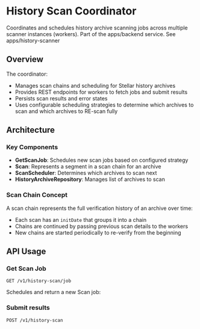 # History Scan Coordinator

Coordinates and schedules history archive scanning jobs across multiple scanner
instances (workers). Part of the apps/backend service. See apps/history-scanner

## Overview

The coordinator:

- Manages scan chains and scheduling for Stellar history archives
- Provides REST endpoints for workers to fetch jobs and submit results
- Persists scan results and error states
- Uses configurable scheduling strategies to determine which archives to scan
  and which archives to RE-scan fully

## Architecture

### Key Components

- **GetScanJob**: Schedules new scan jobs based on configured strategy
- **Scan**: Represents a segment in a scan chain for an archive
- **ScanScheduler**: Determines which archives to scan next
- **HistoryArchiveRepository**: Manages list of archives to scan

### Scan Chain Concept

A scan chain represents the full verification history of an archive over time:

- Each scan has an `initDate` that groups it into a chain
- Chains are continued by passing previous scan details to the workers
- New chains are started periodically to re-verify from the beginning

## API Usage

### Get Scan Job

```http
GET /v1/history-scan/job
```

Schedules and return a new Scan job:

### Submit results

```http
POST /v1/history-scan
```
